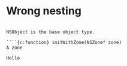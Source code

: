 # Wrong nesting

```{py:class} NSObject

NSObject is the base object type.

````{c:function} initWithZone(NSZone* zone)
A zone
````

````{c:function} doSomething(void)
Hello
````


```